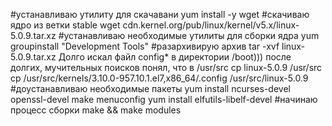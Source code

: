 #устанавливаю утилиту для скачавани
yum install -y wget
#скачиваю ядро из ветки stable
wget cdn.kernel.org/pub/linux/kernel/v5.x/linux-5.0.9.tar.xz
#устанавливаю необходимые утилиты для сборки ядра
yum groupinstall "Development Tools"
#разархивирую архив
tar -xvf linux-5.0.9.tar.xz
Долго искал файл config* в директории /boot)))
после долгих, мучительных поисков понял, что в /usr/src
cp linux-5.0.9 /usr/src
cp /usr/src/kernels/3.10.0-957.10.1.el7,x86_64/.config /usr/src/linux-5.0.9
#доустанавливаю необходимые пакеты
yum install ncurses-devel openssl-devel 
make menuconfig
yum install elfutils-libelf-devel
#начинаю процесс сборки
make && make modules


